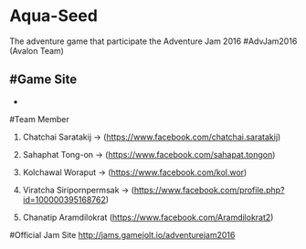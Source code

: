 # Aqua-Seed
The adventure game that participate the Adventure Jam 2016 #AdvJam2016 (Avalon Team)

#Game Site
-
-

#Team Member
1) Chatchai Saratakij ->
(https://www.facebook.com/chatchai.saratakij)

2) Sahaphat Tong-on ->
(https://www.facebook.com/sahapat.tongon)

3) Kolchawal Woraput ->
(https://www.facebook.com/kol.wor)

4) Viratcha Siripornpermsak ->
(https://www.facebook.com/profile.php?id=100000395168762)

5) Chanatip Aramdilokrat
(https://www.facebook.com/Aramdilokrat2)

#Official Jam Site
http://jams.gamejolt.io/adventurejam2016
